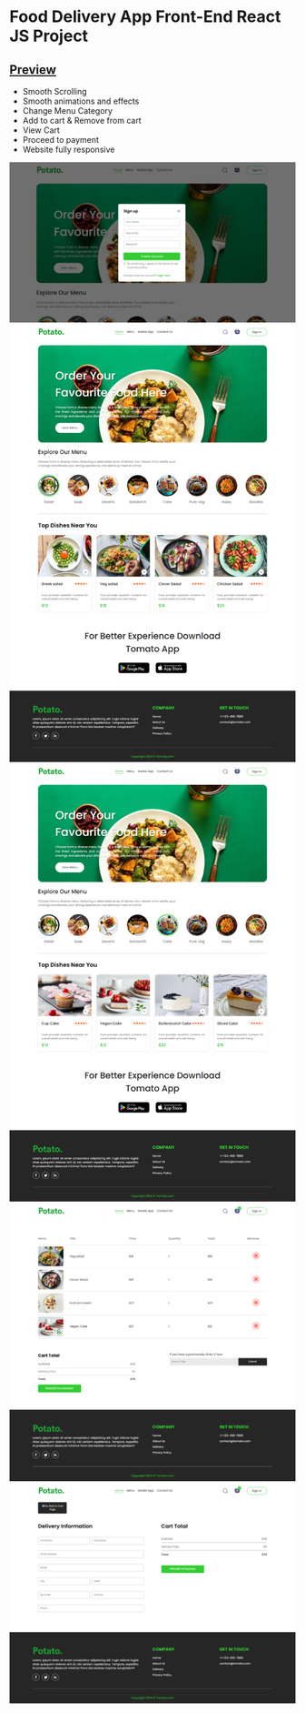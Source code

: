 # Food Delivery App Front-End React JS Project
<h2><a href="https://dynamic-ganache-d3d68c.netlify.app/" target="_blank">Preview</a></h2>

- Smooth Scrolling
- Smooth animations and effects
- Change Menu Category
- Add to cart & Remove from cart
- View Cart
- Proceed to payment
- Website fully responsive

<img src='./screenshots/5.png'>
<img src='./screenshots/1.png'>
<img src='./screenshots/2.png'>
<img src='./screenshots/3.png'>
<img src='./screenshots/4.png'>

